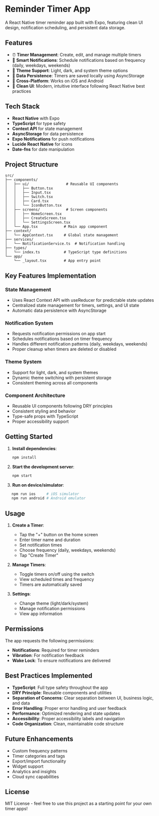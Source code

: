 # Reminder Timer App

A React Native timer reminder app built with Expo, featuring clean UI design, notification scheduling, and persistent data storage.

## Features

- ⏰ **Timer Management**: Create, edit, and manage multiple timers
- 🔔 **Smart Notifications**: Schedule notifications based on frequency (daily, weekdays, weekends)
- 🎨 **Theme Support**: Light, dark, and system theme options
- 💾 **Data Persistence**: Timers are saved locally using AsyncStorage
- 📱 **Cross-Platform**: Works on iOS and Android
- 🎯 **Clean UI**: Modern, intuitive interface following React Native best practices

## Tech Stack

- **React Native** with Expo
- **TypeScript** for type safety
- **Context API** for state management
- **AsyncStorage** for data persistence
- **Expo Notifications** for push notifications
- **Lucide React Native** for icons
- **Date-fns** for date manipulation

## Project Structure

```
src/
├── components/
│   ├── ui/                 # Reusable UI components
│   │   ├── Button.tsx
│   │   ├── Input.tsx
│   │   ├── Switch.tsx
│   │   ├── Card.tsx
│   │   └── IconButton.tsx
│   ├── screens/            # Screen components
│   │   ├── HomeScreen.tsx
│   │   ├── CreateScreen.tsx
│   │   └── SettingsScreen.tsx
│   └── App.tsx            # Main app component
├── context/
│   └── AppContext.tsx     # Global state management
├── services/
│   └── NotificationService.ts  # Notification handling
├── types/
│   └── index.ts           # TypeScript type definitions
└── app/
    └── _layout.tsx        # App entry point
```

## Key Features Implementation

### State Management
- Uses React Context API with useReducer for predictable state updates
- Centralized state management for timers, settings, and UI state
- Automatic data persistence with AsyncStorage

### Notification System
- Requests notification permissions on app start
- Schedules notifications based on timer frequency
- Handles different notification patterns (daily, weekdays, weekends)
- Proper cleanup when timers are deleted or disabled

### Theme System
- Support for light, dark, and system themes
- Dynamic theme switching with persistent storage
- Consistent theming across all components

### Component Architecture
- Reusable UI components following DRY principles
- Consistent styling and behavior
- Type-safe props with TypeScript
- Proper accessibility support

## Getting Started

1. **Install dependencies**:
   ```bash
   npm install
   ```

2. **Start the development server**:
   ```bash
   npm start
   ```

3. **Run on device/simulator**:
```bash
   npm run ios     # iOS simulator
   npm run android # Android emulator
   ```

## Usage

1. **Create a Timer**:
   - Tap the "+" button on the home screen
   - Enter timer name and duration
   - Set notification times
   - Choose frequency (daily, weekdays, weekends)
   - Tap "Create Timer"

2. **Manage Timers**:
   - Toggle timers on/off using the switch
   - View scheduled times and frequency
   - Timers are automatically saved

3. **Settings**:
   - Change theme (light/dark/system)
   - Manage notification permissions
   - View app information

## Permissions

The app requests the following permissions:
- **Notifications**: Required for timer reminders
- **Vibration**: For notification feedback
- **Wake Lock**: To ensure notifications are delivered

## Best Practices Implemented

- **TypeScript**: Full type safety throughout the app
- **DRY Principle**: Reusable components and utilities
- **Separation of Concerns**: Clear separation between UI, business logic, and data
- **Error Handling**: Proper error handling and user feedback
- **Performance**: Optimized rendering and state updates
- **Accessibility**: Proper accessibility labels and navigation
- **Code Organization**: Clean, maintainable code structure

## Future Enhancements

- Custom frequency patterns
- Timer categories and tags
- Export/import functionality
- Widget support
- Analytics and insights
- Cloud sync capabilities

## License

MIT License - feel free to use this project as a starting point for your own timer apps!